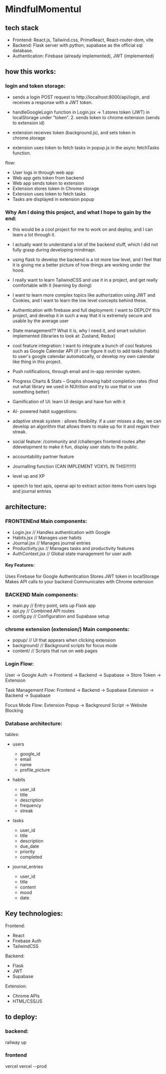 # MindfulMomentul

## tech stack

- Frontend: React.js, Tailwind.css, PrimeReact, React-router-dom, vite
- Backend: Flask server with python, supabase as the official sql database.
- Authentication: Firebase (already implemented), JWT (implemented)

## how this works:

### login and token storage:

- sends a login POST request to http://localhost:8000/api/login, and receives a response with a JWT token.
- handleGoogleLogin function in Login.jsx ->
  1.stores token (JWT) in localStorage under "token". 2. sends token to chrome extension (sends to extension id)

- extension receives token (background.js), and sets token in chrome.storage
- extension uses token to fetch tasks in popup.js in the async fetchTasks function.

flow:

- User logs in through web app
- Web app gets token from backend
- Web app sends token to extension
- Extension stores token in Chrome storage
- Extension uses token to fetch tasks
- Tasks are displayed in extension popup

### Why Am I doing this project, and what I hope to gain by the end:

- this would be a cool project for me to work on and deploy, and I can learn a lot through it.
- I actually want to understand a lot of the backend stuff, which I did not fully grasp during developing mindmapr.
- using flask to develop the backend is a lot more low level, and I feel that it is giving me a better picture of how things are working under the hood.
- I really want to learn TailwindCSS and use it in a project, and get really comfortable with it (learning by doing)
- I want to learn more complex topics like authorization using JWT and Cookies, and I want to learn the low level concepts behind these.
- Authentication with firebase and full deployment: I want to DEPLOY this project, and develop it in such a way that it is extremely secure and usable by the average user
- State management?? What it is, why I need it, and smart solution implemented (libraries to look at: Zustand, Redux)

- cool feature integration: I want to integrate a bunch of cool features such as Google Calendar API (if i can figure it out) to add tasks (habits) to user's google calendar automatically, or develop my own calendar like thing in this project.
- Push notifications, through email and in-app reminder system.
- Progress Charts & Stats – Graphs showing habit completion rates (find out what library we used in NUtrition and try to use that or use something better)
- Gamification of UI: learn UI design and have fun with it

- AI- powered habit suggestions:
- adaptive streak system : allows flexibility. if a user misses a day, we can develop an algorithm that allows them to make up for it and regain their streak.
- social feature: /community and /challenges frontend routes after ddevelopment to make it fun, display user stats to the public.
- accountability partner feature
- Journalling function (CAN IMPLEMENT VOXYL IN THIS!!!!!!!)
- level up and XP
- speech to text apis, openai api to extract action items from users logs and journal entries

## architecture:

### FRONTENEnd Main components:

- Login.jsx // Handles authentication with Google
- Habits.jsx // Manages user habits
- Journal.jsx // Manages journal entries
- Productivity.jsx // Manages tasks and productivity features
- AuthContext.jsx // Global state management for user auth

#### Key Features:

Uses Firebase for Google Authentication
Stores JWT token in localStorage
Makes API calls to your backend
Communicates with Chrome extension

### BACKEND Main components:

- main.py // Entry point, sets up Flask app
- api.py // Combined API routes
- config.py // Configuration and Supabase setup

### chrome extension (extension/) Main components:

- popup/ // UI that appears when clicking extension
- background/ // Background scripts for focus mode
- content/ // Scripts that run on web pages

### Login Flow:

User -> Google Auth -> Frontend -> Backend -> Supabase
-> Store Token -> Extension

Task Management Flow:
Frontend -> Backend -> Supabase
Extension -> Backend -> Supabase

Focus Mode Flow:
Extension Popup -> Background Script -> Website Blocking

### Database architecture:

tables:

- users

  - google_id
  - email
  - name
  - profile_picture

- habits

  - user_id
  - title
  - description
  - frequency
  - streak

- tasks

  - user_id
  - title
  - description
  - due_date
  - priority
  - completed

- journal_entries
  - user_id
  - title
  - content
  - mood
  - date

## Key technologies:

Frontend:

- React
- Firebase Auth
- TailwindCSS

Backend:

- Flask
- JWT
- Supabase

Extension:

- Chrome APIs
- HTML/CSS/JS

## to deploy:

### backend:

railway up

### frontend

vercel
vercel --prod
